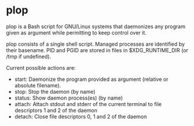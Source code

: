 # plop

plop is a Bash script for GNU/Linux systems that daemonizes any program given as argument while permitting to keep control over it.

plop consists of a single shell script. Managed processes are identified by their basename. PID and PGID are stored in files in $XDG_RUNTIME_DIR (or /tmp if undefined).

Current possible actions are:

 - start: Daemonize the program provided as argument (relative or absolute filename).
 - stop: Stop the daemon (by name)
 - status: Show daemon process(es) (by name)
 - attach: Attach stdout and stderr of the current terminal to file descriptors 1 and 2 of the daemon
 - detach: Close file descriptors 0, 1 and 2 of the daemon


